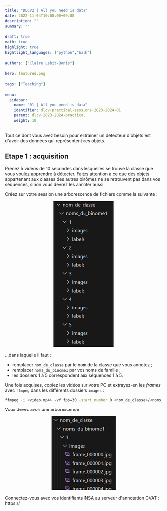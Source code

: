 ```yaml
---
title: "DLCV2 | All you need is data"
date: 2022-11-04T10:00:00+09:00
description: ""
summary: ""

draft: true
math: true 
highlight: true
hightlight_languages: ["python","bash"]

authors: ["Claire Labit-Bonis"]

hero: featured.png

tags: ["Teaching"]

menu:
  sidebar:
    name: "01 | All you need is data"
    identifier: dlcv-practical-sessions-2023-2024-01
    parent: dlcv-2023-2024-practical
    weight: 10
---
```


Tout ce dont vous avez besoin pour entrainer un détecteur d'objets est d'avoir des données qui représentent ces objets. 

## Etape 1 : acquisition

Prenez 5 vidéos de 10 secondes dans lesquelles se trouve la classe que vous voulez apprendre à détecter. Faites attention à ce que des objets appartenant aux classes des autres binômes ne se retrouvent pas dans vos séquences, sinon vous devrez les annoter aussi.

Créez sur votre session une arborescence de fichiers comme la suivante :

<center>

![Arborescence de fichiers](images/arborescence.png)

</center>

...dans laquelle il faut :
* remplacer `nom_de_classe` par le nom de la classe que vous annotez ;
* remplacer `noms_du_binome1` par vos noms de famille ;
* les dossiers 1 à 5 correspondent aux séquences 1 à 5.

Une fois acquises, copiez les vidéos sur votre PC et extrayez-en les *frames* avec `ffmpeg` dans les différents dossiers `images` : 

  ```bash
  ffmpeg -i <video.mp4> -vf fps=30 -start_number 0 <nom_de_classe>/<noms_du_binome>/<num_sequence>/images/frame_%06d.jpg
  ```

Vous devez avoir une arborescence 
<center>

![Arborescence de fichiers](images/arborescence_extract_images.png)

</center>





Connectez-vous avec vos identifiants INSA au serveur d'annotation CVAT : https://